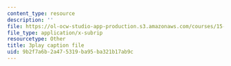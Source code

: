 ```yaml
---
content_type: resource
description: ''
file: https://ol-ocw-studio-app-production.s3.amazonaws.com/courses/15-071-the-analytics-edge-spring-2017/9b2f7a6b2a475319ba95ba321b17ab9c_E16wcCKx89w.vtt
file_type: application/x-subrip
resourcetype: Other
title: 3play caption file
uid: 9b2f7a6b-2a47-5319-ba95-ba321b17ab9c
---
```

